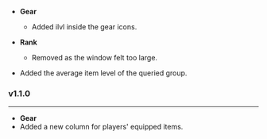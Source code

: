* **Gear**
  * Added ilvl inside the gear icons.


* **Rank**
  * Removed as the window felt too large.


* Added the average item level of the queried group.


### v1.1.0
---
* **Gear**
 * Added a new column for players' equipped items.
